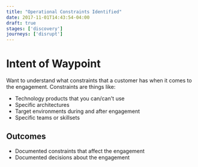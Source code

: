 ```yaml
---
title: "Operational Constraints Identified"
date: 2017-11-01T14:43:54-04:00
draft: true
stages: ['discovery']
journeys: ['disrupt']
---
```

# Intent of Waypoint
Want to understand what constraints that a customer has when it comes to the engagement. Constraints are things like:

- Technology products that you can/can't use
- Specific architectures
- Target environments during and after engagement
- Specific teams or skillsets

## Outcomes

- Documented constraints that affect the engagement
- Documented decisions about the engagement
